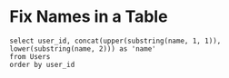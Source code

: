 # Fix Names in a Table

```
select user_id, concat(upper(substring(name, 1, 1)), lower(substring(name, 2))) as 'name'
from Users
order by user_id
```

